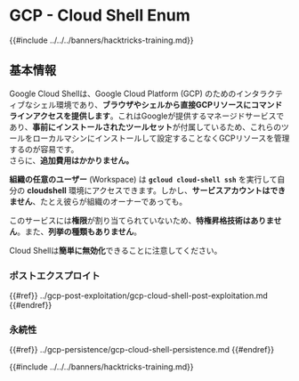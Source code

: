 # GCP - Cloud Shell Enum

{{#include ../../../banners/hacktricks-training.md}}

## 基本情報

Google Cloud Shellは、Google Cloud Platform (GCP) のためのインタラクティブなシェル環境であり、**ブラウザやシェルから直接GCPリソースにコマンドラインアクセスを提供します**。これはGoogleが提供するマネージドサービスであり、**事前にインストールされたツールセット**が付属しているため、これらのツールをローカルマシンにインストールして設定することなくGCPリソースを管理するのが容易です。\
さらに、**追加費用はかかりません。**

**組織の任意のユーザー** (Workspace) は **`gcloud cloud-shell ssh`** を実行して自分の **cloudshell** 環境にアクセスできます。しかし、**サービスアカウントはできません**、たとえ彼らが組織のオーナーであっても。

このサービスには**権限**が割り当てられていないため、**特権昇格技術はありません**。また、**列挙の種類もありません**。

Cloud Shellは**簡単に無効化**できることに注意してください。

### ポストエクスプロイト

{{#ref}}
../gcp-post-exploitation/gcp-cloud-shell-post-exploitation.md
{{#endref}}

### 永続性

{{#ref}}
../gcp-persistence/gcp-cloud-shell-persistence.md
{{#endref}}

{{#include ../../../banners/hacktricks-training.md}}
